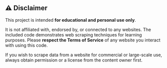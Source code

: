 ## ⚠️ Disclaimer

This project is intended **for educational and personal use only**.

It is not affiliated with, endorsed by, or connected to any websites. The included code demonstrates web scraping techniques for learning purposes. Please **respect the Terms of Service** of any website you interact with using this code.

If you wish to scrape data from a website for commercial or large-scale use, always obtain permission or a license from the content owner first.
